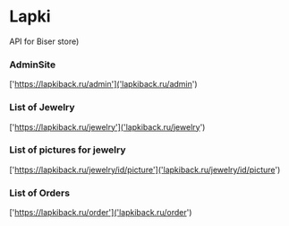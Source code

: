 # Lapki
API for Biser store)

### AdminSite
['https://lapkiback.ru/admin']('lapkiback.ru/admin') 

### List of Jewelry
['https://lapkiback.ru/jewelry']('lapkiback.ru/jewelry')

### List of pictures for jewelry
['https://lapkiback.ru/jewelry/id/picture']('lapkiback.ru/jewelry/id/picture')

### List of Orders
['https://lapkiback.ru/order']('lapkiback.ru/order')